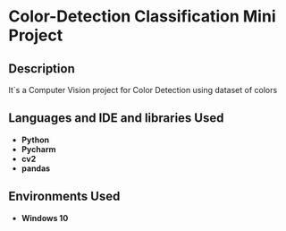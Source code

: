 <h1>Color-Detection Classification Mini Project</h1>


<h2>Description</h2>
It`s a Computer Vision project for Color Detection using dataset of colors
<br />


<h2>Languages and IDE and libraries Used</h2>

- <b>Python</b>
- <b>Pycharm</b>
- <b>cv2</b>
- <b>pandas</b>

<h2>Environments Used </h2>

- <b>Windows 10</b>

